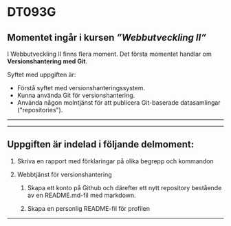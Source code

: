 # DT093G 

## Momentet ingår i kursen *”Webbutveckling II”*

I Webbutveckling II finns flera moment. Det första momentet handlar om **Versionshantering med Git**.

Syftet med uppgiften är:

* Förstå syftet med versionshanteringssystem.
* Kunna använda Git för versionshantering.
* Använda någon molntjänst för att publicera Git-baserade datasamlingar ("repositories").


---
___


## Uppgiften är indelad i följande delmoment:

1. Skriva en rapport med förklaringar på olika begrepp och kommandon

2. Webbtjänst för versionshantering
    1. Skapa ett konto på Github och därefter ett nytt repository bestående av en README.md-fil med markdown.

    2. Skapa en personlig README-fil för profilen

---
